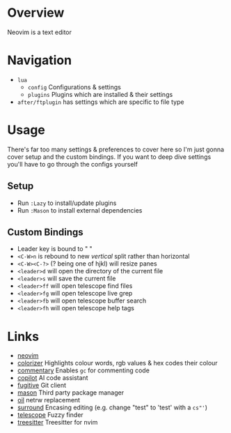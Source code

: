# Overview

Neovim is a text editor

# Navigation

- `lua`
    - `config` Configurations & settings
    - `plugins` Plugins which are installed & their settings
- `after/ftplugin` has settings which are specific to file type

# Usage

There's far too many settings & preferences to cover here so I'm just gonna cover setup and the custom bindings. If you want to deep dive settings you'll have to go through the configs yourself

## Setup

- Run `:Lazy` to install/update plugins
- Run `:Mason` to install external dependencies

## Custom Bindings

- Leader key is bound to " "
- `<C-W>n` is rebound to new *vertical* split rather than horizontal
- `<C-W><C-?>` (? being one of hjkl) will resize panes
- `<leader>d` will open the directory of the current file
- `<leader>s` will save the current file
- `<leader>ff` will open telescope find files
- `<leader>fg` will open telescope live grep
- `<leader>fb` will open telescope buffer search
- `<leader>fh` will open telescope help tags

# Links

- [neovim](https://neovim.io/)
- [colorizer](https://github.com/norcalli/nvim-colorizer.lua) Highlights colour words, rgb values & hex codes their colour
- [commentary](https://github.com/tpope/vim-commentary) Enables `gc` for commenting code
- [copilot](https://github.com/github/copilot.vim) AI code assistant
- [fugitive](https://github.com/tpope/vim-fugitive) Git client
- [mason](https://github.com/williamboman/mason.nvim) Third party package manager
- [oil](https://github.com/stevearc/oil.nvim) netrw replacement
- [surround](https://github.com/tpope/vim-surround) Encasing editing (e.g. change "test" to 'test' with a `cs"'`)
- [telescope](https://github.com/nvim-telescope/telescope.nvim) Fuzzy finder
- [treesitter](https://github.com/nvim-treesitter/nvim-treesitter) Treesitter for nvim

